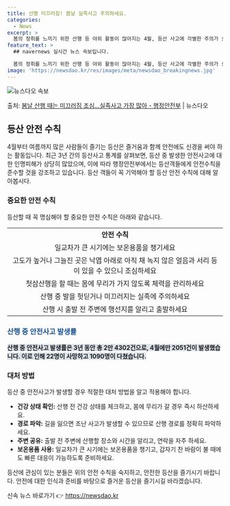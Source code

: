 ```yaml
---
title: 산행 미끄러짐! 봄날 실족사고 주의하세요.
categories:
  - News
excerpt: >
  봄의 정취를 느끼기 위한 산행 등 야외 활동이 많아지는 4월, 등산 사고에 각별한 주의가 요구된다. 행정안전…
feature_text: >
  ## navernews 실시간 뉴스 속보입니다.

  봄의 정취를 느끼기 위한 산행 등 야외 활동이 많아지는 4월, 등산 사고에 각별한 주의가 요구된다. 행정안전…
image: 'https://newsdao.kr/res/images/meta/newsdao_breakingnews.jpg'
---
```


![뉴스다오 속보](https://newsdao.kr/res/images/meta/newsdao_breakingnews.jpg)

<p>출처: <a href="https://newsdao.kr/3510" rel="dofollow">봄날 산행 때는 미끄러짐 조심…실족사고 가장 많아 - 행정안전부</a> | 뉴스다오</p>

<h2 data-ke-size="size26">등산 안전 수칙</h2>
<p data-ke-size="size16">4월부터 여름까지 많은 사람들이 즐기는 등산은 즐거움과 함께 안전에도 신경을 써야 하는 활동입니다. 최근 3년 간의 등산사고 통계를 살펴보면, 등산 중 발생한 안전사고에 대한 인명피해가 상당히 많았으며, 이에 따라 행정안전부에서는 등산객들에게 안전수칙을 준수할 것을 강조하고 있습니다. 등산 객들이 꼭 기억해야 할 등산 안전 수칙에 대해 알아봅시다.</p>

<h3>중요한 안전 수칙</h3>
<p data-ke-size="size16">등산할 때 꼭 명심해야 할 중요한 안전 수칙은 아래와 같습니다.</p>

<table>
    <tbody>
        <tr>
            <td style="text-align: center; height: 17px;"><b>안전 수칙</b></td>
        </tr>
        <tr>
            <td style="text-align: center; height: 17px;">일교차가 큰 시기에는 보온용품을 챙기세요</td>
        </tr>
        <tr>
            <td style="text-align: center; height: 17px;">고도가 높거나 그늘진 곳은 낙엽 아래로 아직 채 녹지 않은 얼음과 서리 등이 있을 수 있으니 조심하세요</td>
        </tr>
        <tr>
            <td style="text-align: center; height: 17px;">첫삼산행을 할 때는 몸에 무리가 가지 않도록 체력을 관리하세요</td>
        </tr>
        <tr>
            <td style="text-align: center; height: 17px;">산행 중 발을 헛딛거나 미끄러지는 실족에 주의하세요</td>
        </tr>
        <tr>
            <td style="text-align: center; height: 17px;">산행 시 출발 전 주변에 행선지를 알리고 출발하세요</td>
        </tr>
    </tbody>
</table>

<h3><span style="color: #1a5490;">산행 중 안전사고 발생률</span></h3>
<p><b><span style="background-color: #21538527;">산행 중 안전사고 발생률은 3년 동안 총 2만 4302건으로, 4월에만 2051건이 발생했습니다. 이로 인해 22명이 사망하고 1090명이 다쳤습니다.</span></b></p>

<h3>대처 방법</h3>
<p data-ke-size="size16">등산 중 안전사고가 발생할 경우 적절한 대처 방법을 알고 적용해야 합니다.</p>

<ul>
    <li><b>건강 상태 확인:</b> 산행 전 건강 상태를 체크하고, 몸에 무리가 갈 경우 즉시 하산하세요.</li>
    <li><b>경로 파악:</b> 길을 잃으면 조난 사고가 발생할 수 있으므로 산행 경로를 정확히 파악하세요.</li>
    <li><b>주변 공유:</b> 출발 전 주변에 산행할 장소와 시간을 알리고, 연락을 자주 하세요.</li>
    <li><b>보온용품 사용:</b> 일교차가 큰 시기에는 보온용품을 챙기고, 갑자기 찬 바람이 불 때에도 빠른 대응이 가능하도록 준비하세요.</li>
</ul>

등산에 관심이 있는 분들은 위의 안전 수칙을 숙지하고, 안전한 등산을 즐기시기 바랍니다. 안전에 대한 인식과 준비를 바탕으로 즐거운 등산을 즐기시길 바라겠습니다. 

신속 뉴스 바로가기 👉 <a href="https://newsdao.kr" rel="dofollow">https://newsdao.kr</a>



